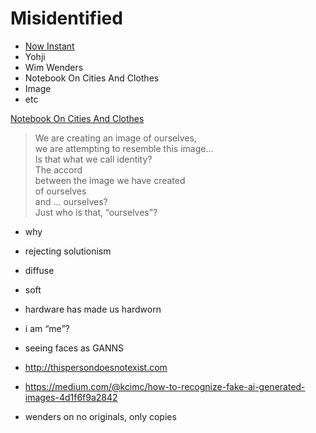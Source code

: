 # Misidentified

- [Now Instant](https://now-instant.la)
- Yohji
- Wim Wenders
- Notebook On Cities And Clothes
- Image
- etc

[Notebook On Cities And Clothes](http://jkm-library.s3.amazonaws.com/blocks/Notebook%20On%20Cities%20And%20Clothes.mp4)

> We are creating an image of ourselves,  
> we are attempting to resemble this image…  
> Is that what we call identity?  
> The accord  
> between the image we have created  
> of ourselves  
> and … ourselves?  
> Just who is that, “ourselves”?

- why
- rejecting solutionism

- diffuse
- soft
- hardware has made us hardworn

- i am “me”?
- seeing faces as GANNS
- http://thispersondoesnotexist.com
- https://medium.com/@kcimc/how-to-recognize-fake-ai-generated-images-4d1f6f9a2842
- wenders on no originals, only copies